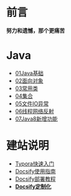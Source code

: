 # **前言**

 <b>努力和遗憾，那个更痛苦</b>

# **Java**

* [01Java基础](/Java/01Java基础.md)
* [02面向对象](/Java/02面向对象.md)
* [03常用类](/Java/03常用类.md)
* [04集合](/Java/04集合.md)
* [05文件IO异常](/Java/05文件IO异常.md)
* [06线程网络反射](/Java/06线程网络反射.md)
* [07Java8新增功能](/Java/07Java8新增功能.md)

# **建站说明**

* [Typora快速入门](/ProjectDocs/Typora快速入门.md)
* [Docsify使用指南](/ProjectDocs/Docsify使用指南.md)
* [Docsify部署教程](/ProjectDocs/Docsify部署教程.md)
* **[Docsify定制化](/ProjectDocs/Docsify定制化.md)**